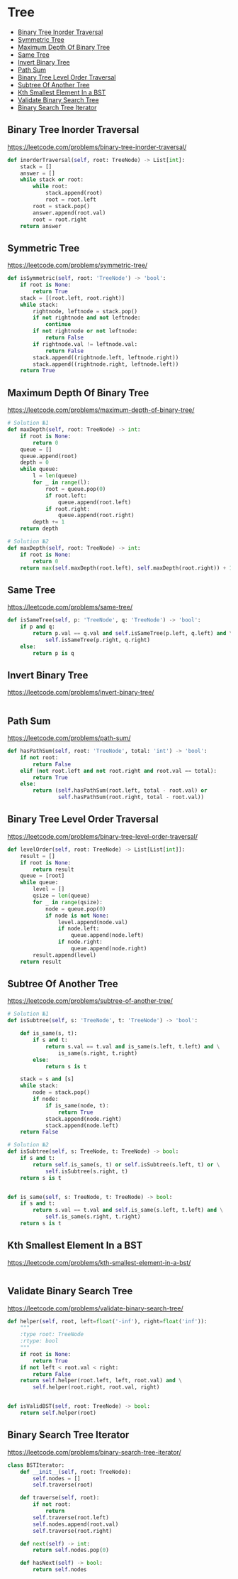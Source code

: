 # Tree

+ [Binary Tree Inorder Traversal](#binary-tree-inorder-traversal)
+ [Symmetric Tree](#symmetric-tree)
+ [Maximum Depth Of Binary Tree](#maximum-depth-of-binary-tree)
+ [Same Tree](#same-tree)
+ [Invert Binary Tree](#invert-binary-tree)
+ [Path Sum](#path-sum)
+ [Binary Tree Level Order Traversal](#binary-tree-level-order-traversal)
+ [Subtree Of Another Tree](#subtree-of-another-tree)
+ [Kth Smallest Element In a BST](#kth-smallest-element-in-a-bst)
+ [Validate Binary Search Tree](#validate-binary-search-tree)
+ [Binary Search Tree Iterator](#binary-search-tree-iterator)

## Binary Tree Inorder Traversal

https://leetcode.com/problems/binary-tree-inorder-traversal/

```python
def inorderTraversal(self, root: TreeNode) -> List[int]:
    stack = []
    answer = []
    while stack or root:
        while root:
            stack.append(root)
            root = root.left
        root = stack.pop()
        answer.append(root.val)
        root = root.right
    return answer

```

## Symmetric Tree

https://leetcode.com/problems/symmetric-tree/

```python
def isSymmetric(self, root: 'TreeNode') -> 'bool':
    if root is None:
        return True
    stack = [(root.left, root.right)]
    while stack:
        rightnode, leftnode = stack.pop()
        if not rightnode and not leftnode:
            continue
        if not rightnode or not leftnode:
            return False
        if rightnode.val != leftnode.val:
            return False
        stack.append((rightnode.left, leftnode.right))
        stack.append((rightnode.right, leftnode.left))
    return True

```

## Maximum Depth Of Binary Tree

https://leetcode.com/problems/maximum-depth-of-binary-tree/

```python
# Solution №1
def maxDepth(self, root: TreeNode) -> int:
    if root is None:
        return 0
    queue = []
    queue.append(root)
    depth = 0
    while queue:
        l = len(queue)
        for _ in range(l):
            root = queue.pop(0)
            if root.left:
                queue.append(root.left)
            if root.right:
                queue.append(root.right)
        depth += 1
    return depth

# Solution №2
def maxDepth(self, root: TreeNode) -> int:
    if root is None:
        return 0
    return max(self.maxDepth(root.left), self.maxDepth(root.right)) + 1

```

## Same Tree

https://leetcode.com/problems/same-tree/

```python
def isSameTree(self, p: 'TreeNode', q: 'TreeNode') -> 'bool':
    if p and q:
        return p.val == q.val and self.isSameTree(p.left, q.left) and \
            self.isSameTree(p.right, q.right)
    else:
        return p is q

```

## Invert Binary Tree

https://leetcode.com/problems/invert-binary-tree/

```python

```

## Path Sum

https://leetcode.com/problems/path-sum/

```python
def hasPathSum(self, root: 'TreeNode', total: 'int') -> 'bool':
    if not root:
        return False
    elif (not root.left and not root.right and root.val == total):
        return True
    else:
        return (self.hasPathSum(root.left, total - root.val) or
                self.hasPathSum(root.right, total - root.val))

```

## Binary Tree Level Order Traversal

https://leetcode.com/problems/binary-tree-level-order-traversal/

```python
def levelOrder(self, root: TreeNode) -> List[List[int]]:
    result = []
    if root is None:
        return result
    queue = [root]
    while queue:
        level = []
        qsize = len(queue)
        for _ in range(qsize):
            node = queue.pop(0)
            if node is not None:
                level.append(node.val)
                if node.left:
                    queue.append(node.left)
                if node.right:
                    queue.append(node.right)
        result.append(level)
    return result

```

## Subtree Of Another Tree

https://leetcode.com/problems/subtree-of-another-tree/

```python
# Solution №1
def isSubtree(self, s: 'TreeNode', t: 'TreeNode') -> 'bool':

    def is_same(s, t):
        if s and t:
            return s.val == t.val and is_same(s.left, t.left) and \
                is_same(s.right, t.right)
        else:
            return s is t

    stack = s and [s]
    while stack:
        node = stack.pop()
        if node:
            if is_same(node, t):
                return True
            stack.append(node.right)
            stack.append(node.left)
    return False

# Solution №2
def isSubtree(self, s: TreeNode, t: TreeNode) -> bool:
    if s and t:
        return self.is_same(s, t) or self.isSubtree(s.left, t) or \
            self.isSubtree(s.right, t)
    return s is t


def is_same(self, s: TreeNode, t: TreeNode) -> bool:
    if s and t:
        return s.val == t.val and self.is_same(s.left, t.left) and \
            self.is_same(s.right, t.right)
    return s is t

```

## Kth Smallest Element In a BST

https://leetcode.com/problems/kth-smallest-element-in-a-bst/

```python

```

## Validate Binary Search Tree

https://leetcode.com/problems/validate-binary-search-tree/

```python
def helper(self, root, left=float('-inf'), right=float('inf')):
    """
    :type root: TreeNode
    :rtype: bool
    """
    if root is None:
        return True
    if not left < root.val < right:
        return False
    return self.helper(root.left, left, root.val) and \
        self.helper(root.right, root.val, right)


def isValidBST(self, root: TreeNode) -> bool:
    return self.helper(root)

```

## Binary Search Tree Iterator

https://leetcode.com/problems/binary-search-tree-iterator/

```python
class BSTIterator:
    def __init__(self, root: TreeNode):
        self.nodes = []
        self.traverse(root)

    def traverse(self, root):
        if not root:
            return
        self.traverse(root.left)
        self.nodes.append(root.val)
        self.traverse(root.right)

    def next(self) -> int:
        return self.nodes.pop(0)

    def hasNext(self) -> bool:
        return self.nodes

```
